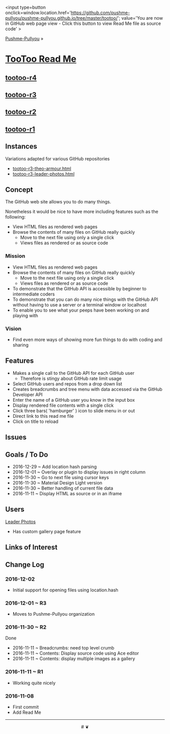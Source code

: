 <span style=display:none; >[You are now in GitHub source code view - click this link to view Read Me file as a web page]
( https://pushme-pullyou.github.io/tootoo/index.html#readme.md "View file as a web page." ) </span>
<input type=button onclick=window.location.href='https://github.com/pushme-pullyou/pushme-pullyou.github.io/tree/master/tootoo/'; value='You are now in GitHub web page view - Click this button to view Read Me file as source code' >

[Pushme-Pullyou]( https://pushme-pullyou.github.io ) &raquo;

[TooToo Read Me]( https://pushme-pullyou.github.io/tootoo/ )
===

## [tootoo-r4]( https://pushme-pullyou.github.io/tootoo/r4/tootoo-r4.html )
## [tootoo-r3]( https://pushme-pullyou.github.io/tootoo/r3/tootoo-r3.html )
## [tootoo-r2]( https://pushme-pullyou.github.io/tootoo/r2/tootoo-r2.html )
## [tootoo-r1]( https://pushme-pullyou.github.io/tootoo/tootoo-r1.html )

## Instances

Variations adapted for various GitHub repositories

* [tootoo-r3-theo-armour.html]( http://pushme-pullyou.github.io/tootoo/r3/tootoo-r3-theo-armour.html )
* [tootoo-r3-leader-photos.html]( http://pushme-pullyou.github.io/tootoo/r3/tootoo-r3-leader-photos.html )


## Concept

The GitHub web site allows you to do many things.

Nonetheless it would be nice to have more including features such as the following:

* View HTML files as rendered web pages
* Browse the contents of many files on GitHub really quickly
	* Move to the next file using only a single click
	* Views files as rendered or as source code

### Mission

* View HTML files as rendered web pages
* Browse the contents of many files on GitHub really quickly
	* Move to the next file using only a single click
	* Views files as rendered or as source code
* To demonstrate that the GitHub API is accessible by beginner to intermediate coders
* To demonstrate that you can do many nice things with the GitHub API without having to use a server or a terminal window or localhost
* To enable you to see what your peeps have been working on and playing with



### Vision

* Find even more ways of showing more fun things to do with coding and sharing


## Features

* Makes a single call to the GitHub API for each GitHub user
	* Therefore is stingy about GitHub rate limit usage
* Select GitHub users and repos from a drop down list
* Creates breadcrumbs and tree menu with data accessed via the GitHub Developer API
* Enter the name of a GitHub user you know in the input box
* Display rendered file contents with a single click
* Click three bars( 'hamburger' ) icon to slide menu in or out
* Direct link to this read me file
* Click on title to reload


## Issues



## Goals / To Do

* 2016-12-29 ~ Add location hash parsing
* 2016-12-01 ~ Overlay or plugin to display issues in right column
* 2016-11-30 ~ Go to next file using cursor keys
* 2016-11-30 ~ Material Design Light version
* 2016-11-30 ~ Better handling of current file data
* 2016-11-11 ~ Display HTML as source or in an iframe



## Users


[Leader Photos]( https://leaderphotos.github.io/tootoo/r2/tootoo-r2-leader-photos.html )
* Has custom gallery page feature


## Links of Interest



## Change Log


### 2016-12-02

* Initial support for opening files using location.hash


### 2016-12-01 ~ R3

* Moves to Pushme-Pullyou organization



### 2016-11-30 ~ R2

Done
* 2016-11-11 ~ Breadcrumbs: need top level crumb
* 2016-11-11 ~ Contents: Display source code using Ace editor
* 2016-11-11 ~ Contents: display multiple images as a gallery


### 2016-11-11 ~ R1

* Working quite nicely

### 2016-11-08

* First commit
* Add Read Me


***

<center title='Jaanga ~ your 3D happy place' >
# <a href=javascript:window.scrollTo(0,0); style=text-decoration:none; > ❦ </a>
</center>
